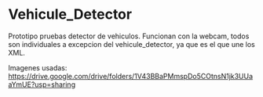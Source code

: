 # Vehicule_Detector


Prototipo pruebas detector de vehiculos.
Funcionan con la webcam, todos son individuales a excepcion del vehicule_detector, ya que es el que une los XML.

Imagenes usadas: https://drive.google.com/drive/folders/1V43BBaPMmspDo5COtnsN1jk3UUaaYmUE?usp=sharing
